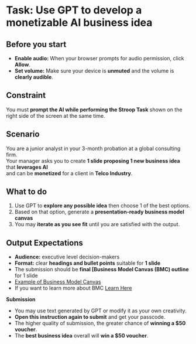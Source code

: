 
# Task: Use GPT to develop a monetizable AI business idea

**Before you start**
---
- **Enable audio:** When your browser prompts for audio permission, click **Allow**.
- **Set volume:** Make sure your device is **unmuted** and the volume is **clearly audible**.

**Constraint**
---
You must **prompt the AI while performing the Stroop Task** shown on the right side of the screen at the same time.

**Scenario**
---
You are a junior analyst in your 3-month probation at a global consulting firm. <br>
Your manager asks you to create **1 slide proposing 1 new business idea** that **leverages AI** <br> 
and can be **monetized** for a client in **Telco Industry**.

**What to do**
---
1. Use GPT to **explore any possible idea** then choose 1 of the best options.
2. Based on that option, generate a **presentation-ready business model canvas**
2. You may **iterate as you see fit** until you are satisfied with the output.

**Output Expectations**
---
- **Audience:** executive level decision-makers  
- **Format:** clear **headings and bullet points** suitable for **1 slide**
- The submission should be **final [Business Model Canvas (BMC) outline** for 1 slide
- [Example of Business Model Canvas](https://www.garyfox.co/business-model-canvas-examples-explore-30-canvas-models/)
- If you want to learn more about BMC [Learn Here](https://www.interaction-design.org/literature/topics/business-model-canvas?srsltid=AfmBOoocXvVcRYkDhsLEhjVMchR2rnuUeOHsADc1HzCW_hKJvRLfmqMh)

**Submission**
- You may use text generated by GPT or modify it as your own creativity.
- **Open this instruction again to submit** and get your passcode.
- The higher quality of submission, the greater chance of **winning a $50 voucher**.
- The **best business idea** overall will **win a $50 voucher**.